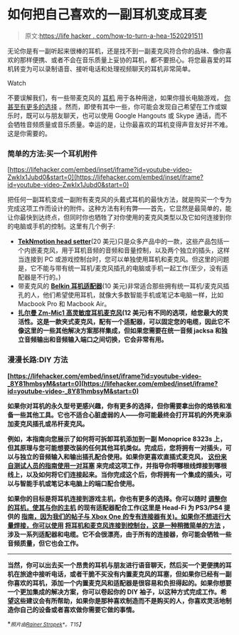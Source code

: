 # 如何把自己喜欢的一副耳机变成耳麦

> 原文:[https://life hacker . com/how-to-turn-a-hea-1520291511](https://lifehacker.com/how-to-turn-your-favorite-pair-of-headphones-into-a-hea-1520291511)

无论你是有一副听起来很棒的耳机，还是找不到一副麦克风符合你的品味、像你喜欢的那样便携、或者不会在音乐质量上妥协的耳机，都不要担心。将您最喜爱的耳机转变为可以录制语音、接听电话和处理视频聊天的耳机非常简单。

Watch

不要误解我们，有一些带麦克风的 [耳机](https://lifehacker.com/five-best-headsets-with-attached-microphones-5896076) 用于各种用途，如果你擅长电脑游戏， [你甚至有更多的选择](https://kotaku.com/your-6-nominations-for-best-gaming-headset-1518205874) 。然而，即使有其中一些，你可能会发现自己希望在工作或娱乐时，既可以与朋友聊天，也可以使用 Google Hangouts 或 Skype 通话，而不会牺牲音频质量或音乐质量。幸运的是，让你最喜欢的耳机变得声音友好并不难。这是你需要的。

### 简单的方法:买一个耳机附件

 [https://lifehacker.com/embed/inset/iframe?id=youtube-video-ZwkIx1Jubd0&start=0](https://lifehacker.com/embed/inset/iframe?id=youtube-video-ZwkIx1Jubd0&start=0) 

把任何一副耳机变成一副附有麦克风的头戴式耳机的最快方法，就是购买一个专为完成这项工作而设计的附件。这种方法有利有弊——首先，它显然是最简单的，能让你最快到达终点，但同时你也牺牲了对你使用的麦克风类型以及它如何连接到你的电脑或手机的控制。这里有几个例子:

*   [**TekNmotion head setter**](http://www.amazon.com/TekNmotion-Headsetter-Headphones-Not-Machine-Specific/dp/B00C1IH5QG?asc_campaign=InlineText&asc_refurl=https://lifehacker.com/how-to-turn-your-favorite-pair-of-headphones-into-a-hea-1520291511&asc_source=&tag=kinjalifehackerlink-20)(20 美元)只是众多产品中的一款，这些产品包括一个内嵌麦克风，用于耳机音频的音频和音量控制，以及两个独立的插头，这样当连接到 PC 或游戏控制台时，您可以单独使用耳机和麦克风。但这里的问题是，它不能与带有统一耳机/麦克风插孔的电脑或手机一起工作(至少，没有适配器是不行的。)
*   带麦克风的 [**Belkin 耳机适配器**](http://www.amazon.com/Belkin-Headphone-Adapter-Discontinued-Manufacturer/dp/B004CLYJ28?asc_campaign=InlineText&asc_refurl=https://lifehacker.com/how-to-turn-your-favorite-pair-of-headphones-into-a-hea-1520291511&asc_source=&tag=kinjalifehackerlink-20)(10 美元)非常适合那些拥有统一耳机/麦克风插孔的人，他们希望使用耳机，就像大多数智能手机或笔记本电脑一样，比如 Macbook Pro 和 Macbook Air。
*   [**扎尔曼 Zm-Mic1 高灵敏度耳机麦克风**](http://www.amazon.com/Zalman-Zm-Mic1-Sensitivity-Headphone-Microphone/dp/B00029MTMQ?asc_campaign=InlineText&asc_refurl=https://lifehacker.com/how-to-turn-your-favorite-pair-of-headphones-into-a-hea-1520291511&asc_source=&tag=kinjalifehackerlink-20)**(12 美元)有不同的选项，给您最大的灵活性。这是一款夹式麦克风，配有一个适配器，可以固定您的电缆，因此它不像这里的一些其他解决方案那样集成，但如果您需要在统一音频 jacksa 和独立音频输出和音频输入端口之间切换，它会非常有用。**

### **漫漫长路:DIY 方法**

 **[https://lifehacker.com/embed/inset/iframe?id=youtube-video-_8Y81hmbsyM&start=0](https://lifehacker.com/embed/inset/iframe?id=youtube-video-_8Y81hmbsyM&start=0)** 

**如果你对耳机的永久型号更感兴趣，你有更多的选择，但你需要拿出你的烙铁和准备一些其他工具。它也不适合心脏虚弱的人——你可能最终会打开耳机的外壳来添加麦克风插孔或吊杆麦克风。**

**例如，本指南向您展示了如何将可拆卸耳机添加到一副 Monoprice 8323s 上，但其原理与您可能想要改装的任何其他耳机类似。完成后，您将拥有一对插头，可以与独立的音频输入和输出插孔配合使用。如果你更喜欢直插式麦克风， [这份来自测试人员的指南使用一对耳塞](http://www.tested.com/tech/smartphones/2292-how-to-make-any-pair-of-headphones-smart-phone-capable/) 来完成这项工作，并指导你将哪根线焊接到哪根线上，以及如何将它们连接起来。当你完成这个后，你将拥有一个集成的插头，可以与智能手机或笔记本电脑上的端口配合使用。**

**如果你的目标是将耳机连接到游戏主机，你也有更多的选择。你可以随时 [调整你的耳机，使其与你的主机](https://lifehacker.com/hack-your-xbox-one-headset-into-a-universal-headset-ada-1477559817) 的现有适配器配合工作(这里是 Head-Fi 为 PS3/PS4 提供的 [指南，因为我们的帖子与 Xbox One 的专有连接器有关)。如果你不想进行大量焊接，你可以使用](http://www.head-fi.org/t/599945/how-to-attach-a-microphone-to-your-headphones-to-make-them-into-a-headset-for-gaming-on-the-ps3) [将耳机和麦克风连接到控制台，这是一种稍微简单的方法](http://www.youtube.com/watch?v=_8Y81hmbsyM) ，涉及一系列适配器和电缆。它不会很漂亮，由于所有的连接器，你可能会牺牲一些音频质量，但它也会工作。**

* * *

**当然，你可以出去买一个昂贵的耳机与朋友进行语音聊天，然后买一个更便携的耳机在旅途中接听电话，或者干脆不买没有内置麦克风的耳塞，但如果你已经有一副你喜欢的耳机，添加一个内置麦克风和适配器是很容易和负担得起的。如果你想要一个更加集成的解决方案，你可以卷起你的 DIY 袖子，以这种方式完成工作。希望这些建议会有所帮助，如果你是那种喜欢制造而不是购买的人，你喜欢灵活地制造你自己的设备或者喜欢做你需要它做的事情。**

**<small>*照片由*</small>[<small>*Rainer Stropek*</small>](http://www.flickr.com/photos/rainerstropek/10571417615/)<small>*。*T15】</small>**